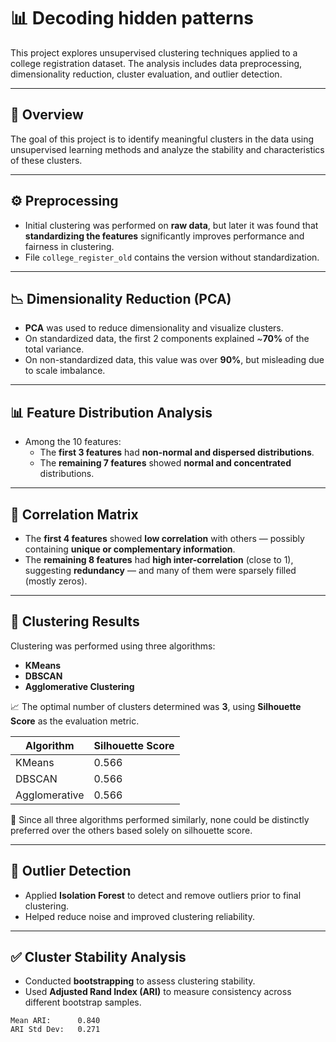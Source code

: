 # 📊 Decoding hidden patterns

This project explores unsupervised clustering techniques applied to a college registration dataset. The analysis includes data preprocessing, dimensionality reduction, cluster evaluation, and outlier detection.

---

## 📌 Overview

The goal of this project is to identify meaningful clusters in the data using unsupervised learning methods and analyze the stability and characteristics of these clusters.

---

## ⚙️ Preprocessing

- Initial clustering was performed on **raw data**, but later it was found that **standardizing the features** significantly improves performance and fairness in clustering.
- File `college_register_old` contains the version without standardization.

---

## 📉 Dimensionality Reduction (PCA)

- **PCA** was used to reduce dimensionality and visualize clusters.
- On standardized data, the first 2 components explained ~**70%** of the total variance.
- On non-standardized data, this value was over **90%**, but misleading due to scale imbalance.

---

## 📊 Feature Distribution Analysis

- Among the 10 features:
  - The **first 3 features** had **non-normal and dispersed distributions**.
  - The **remaining 7 features** showed **normal and concentrated** distributions.

---

## 🔗 Correlation Matrix

- The **first 4 features** showed **low correlation** with others — possibly containing **unique or complementary information**.
- The **remaining 8 features** had **high inter-correlation** (close to 1), suggesting **redundancy** — and many of them were sparsely filled (mostly zeros).

---

## 🧩 Clustering Results

Clustering was performed using three algorithms:

- **KMeans**
- **DBSCAN**
- **Agglomerative Clustering**

📈 The optimal number of clusters determined was **3**, using **Silhouette Score** as the evaluation metric.

| Algorithm       | Silhouette Score |
|----------------|------------------|
| KMeans          | 0.566            |
| DBSCAN          | 0.566            |
| Agglomerative   | 0.566            |

📝 Since all three algorithms performed similarly, none could be distinctly preferred over the others based solely on silhouette score.

---

## 🚨 Outlier Detection

- Applied **Isolation Forest** to detect and remove outliers prior to final clustering.
- Helped reduce noise and improved clustering reliability.

---

## ✅ Cluster Stability Analysis

- Conducted **bootstrapping** to assess clustering stability.
- Used **Adjusted Rand Index (ARI)** to measure consistency across different bootstrap samples.

```text
Mean ARI:      0.840
ARI Std Dev:   0.271
